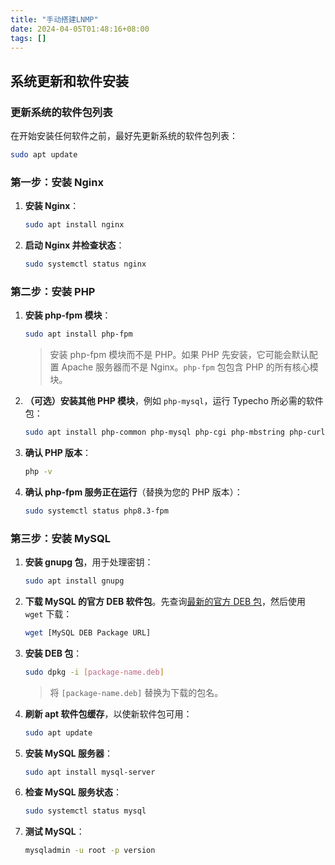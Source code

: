 ```yaml
---
title: "手动搭建LNMP"
date: 2024-04-05T01:48:16+08:00
tags: []
---
```


## 系统更新和软件安装

### 更新系统的软件包列表

在开始安装任何软件之前，最好先更新系统的软件包列表：

```bash
sudo apt update
```

### 第一步：安装 Nginx

1. **安装 Nginx**：

   ```bash
   sudo apt install nginx
   ```

2. **启动 Nginx 并检查状态**：

   ```bash
   sudo systemctl status nginx
   ```

### 第二步：安装 PHP

1. **安装 php-fpm 模块**：

   ```bash
   sudo apt install php-fpm
   ```

   > 安装 php-fpm 模块而不是 PHP。如果 PHP 先安装，它可能会默认配置 Apache 服务器而不是 Nginx。`php-fpm` 包包含 PHP 的所有核心模块。

2. **（可选）安装其他 PHP 模块**，例如 `php-mysql`，运行 Typecho 所必需的软件包：

   ```bash
   sudo apt install php-common php-mysql php-cgi php-mbstring php-curl php-gd php-xml php-xmlrpc php-pear
   ```

3. **确认 PHP 版本**：

   ```bash
   php -v
   ```

4. **确认 php-fpm 服务正在运行**（替换为您的 PHP 版本）：

   ```bash
   sudo systemctl status php8.3-fpm
   ```

### 第三步：安装 MySQL

1. **安装 gnupg 包**，用于处理密钥：

   ```bash
   sudo apt install gnupg
   ```

2. **下载 MySQL 的官方 DEB 软件包**。先查询[最新的官方 DEB 包](https://dev.mysql.com/downloads/repo/apt/)，然后使用 `wget` 下载：

   ```bash
   wget [MySQL DEB Package URL]
   ```

3. **安装 DEB 包**：

   ```bash
   sudo dpkg -i [package-name.deb]
   ```

   > 将 `[package-name.deb]` 替换为下载的包名。

4. **刷新 apt 软件包缓存**，以使新软件包可用：

   ```bash
   sudo apt update
   ```

5. **安装 MySQL 服务器**：

   ```bash
   sudo apt install mysql-server
   ```

6. **检查 MySQL 服务状态**：

   ```bash
   sudo systemctl status mysql
   ```

7. **测试 MySQL**：

   ```bash
   mysqladmin -u root -p version
   ```
